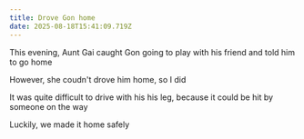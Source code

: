 ```yaml
---
title: Drove Gon home
date: 2025-08-18T15:41:09.719Z
---
```


This evening, Aunt Gai caught Gon going to play with his friend and told him to go home

However, she coudn't drove him home, so I did

It was quite difficult to drive with his his leg, because it could be hit by someone on the way

Luckily, we made it home safely
